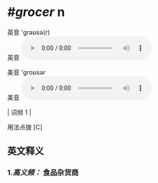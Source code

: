 # ***\#grocer*** n
英音 'ɡrəʊsə(r)  
英音
<audio src="./media/grocer-B.aac" controls="controls"></audio>

美音 'ɡroʊsər  
美音
<audio src="./media/grocer.aac" controls="controls"></audio>



| 词频 1 |  

用法点拨  [C]

英文释义
---
### 1.*高义频：* **食品杂货商**  


